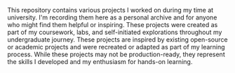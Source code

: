 This repository contains various projects I worked on during my time at university.
I'm recording them here as a personal archive and for anyone who might find them helpful or inspiring.
These projects were created as part of my coursework, labs, and self-initiated explorations throughout my undergraduate journey.
These projects are inspired by existing open-source or academic projects and were recreated or adapted as part of my learning process.
While these projects may not be production-ready, they represent the skills I developed and my enthusiasm for hands-on learning.
